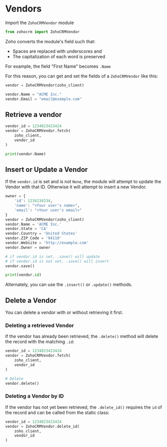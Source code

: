 
# Vendors

Import the `ZohoCRMVendor` module

```python
from zohocrm import ZohoCRMVendor
```

Zoho converts the module's field such that:
* Spaces are replaced with underscores and 
* The capitalization of each word is preserved

For example, the field "First Name" becomes `.Name`

For this reason, you can get and set the fields of a `ZohoCRMVendor` like this:

```python
vendor = ZohoCRMVendor(zoho_client)

vendor.Name = "ACME Inc."
vendor.Email = "email@example.com"
```

## Retrieve a vendor

```python
vendor_id = 1234023423424
vendor = ZohoCRMVendor.fetch(
    zoho_client,
    vendor_id
)

print(vendor.Name)
```

## Insert or Update a Vendor

If the `vendor.id` is set and is not `None`, the module will attempt to update the Vendor with that ID. Otherwise it will attempt to insert a new Vendor.

```python
owner = {
    'id': 1234234234,
    'name': "<Your user's name>",
    'email': "<Your user's email>"
}
vendor = ZohoCRMVendor(zoho_client)
vendor.Name = 'ACME Inc.'
vendor.State = 'CA'
vendor.Country = 'United States'
vendor.ZIP_Code = '94110'
vendor.Website = 'http://example.com'
vendor.Owner = owner

# if vendor.id is set, .save() will update
# if vendor.id is not set, .save() will insert
vendor.save()

print(vendor.id)
```

Alternately, you can use the `.insert()` or `.update()` methods.

## Delete a Vendor

You can delete a vendor with or without retrieving it first.

### Deleting a retrieved Vendor

If the vendor has already  been retrieved, the `.delete()` method will delete the record with the matching `.id`:

```python
vendor_id = 1234023423424
vendor = ZohoCRMVendor.fetch(
    zoho_client,
    vendor_id
)

# Delete
vendor.delete()
```

### Deleting a Vendor by ID

If the vendor has not yet been retrieved, the `.delete_id()` requires the `id` of the record and can be called from the static class:

```python
vendor_id = 1234023423424
vendor = ZohoCRMVendor.delete_id(
    zoho_client,
    vendor_id
)
```
